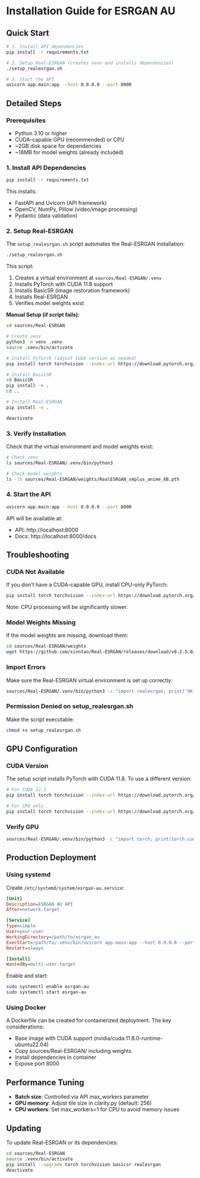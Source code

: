 # Installation Guide for ESRGAN AU

## Quick Start

```bash
# 1. Install API dependencies
pip install -r requirements.txt

# 2. Setup Real-ESRGAN (creates venv and installs dependencies)
./setup_realesrgan.sh

# 3. Start the API
uvicorn app.main:app --host 0.0.0.0 --port 8000
```

## Detailed Steps

### Prerequisites

- Python 3.10 or higher
- CUDA-capable GPU (recommended) or CPU
- ~2GB disk space for dependencies
- ~18MB for model weights (already included)

### 1. Install API Dependencies

```bash
pip install -r requirements.txt
```

This installs:
- FastAPI and Uvicorn (API framework)
- OpenCV, NumPy, Pillow (video/image processing)
- Pydantic (data validation)

### 2. Setup Real-ESRGAN

The `setup_realesrgan.sh` script automates the Real-ESRGAN installation:

```bash
./setup_realesrgan.sh
```

This script:
1. Creates a virtual environment at `sources/Real-ESRGAN/.venv`
2. Installs PyTorch with CUDA 11.8 support
3. Installs BasicSR (image restoration framework)
4. Installs Real-ESRGAN
5. Verifies model weights exist

**Manual Setup (if script fails):**

```bash
cd sources/Real-ESRGAN

# Create venv
python3 -m venv .venv
source .venv/bin/activate

# Install PyTorch (adjust CUDA version as needed)
pip install torch torchvision --index-url https://download.pytorch.org/whl/cu118

# Install BasicSR
cd BasicSR
pip install -e .
cd ..

# Install Real-ESRGAN
pip install -e .

deactivate
```

### 3. Verify Installation

Check that the virtual environment and model weights exist:

```bash
# Check venv
ls sources/Real-ESRGAN/.venv/bin/python3

# Check model weights
ls -lh sources/Real-ESRGAN/weights/RealESRGAN_x4plus_anime_6B.pth
```

### 4. Start the API

```bash
uvicorn app.main:app --host 0.0.0.0 --port 8000
```

API will be available at:
- API: http://localhost:8000
- Docs: http://localhost:8000/docs

## Troubleshooting

### CUDA Not Available

If you don't have a CUDA-capable GPU, install CPU-only PyTorch:

```bash
pip install torch torchvision --index-url https://download.pytorch.org/whl/cpu
```

Note: CPU processing will be significantly slower.

### Model Weights Missing

If the model weights are missing, download them:

```bash
cd sources/Real-ESRGAN/weights
wget https://github.com/xinntao/Real-ESRGAN/releases/download/v0.2.5.0/RealESRGAN_x4plus_anime_6B.pth
```

### Import Errors

Make sure the Real-ESRGAN virtual environment is set up correctly:

```bash
sources/Real-ESRGAN/.venv/bin/python3 -c "import realesrgan; print('OK')"
```

### Permission Denied on setup_realesrgan.sh

Make the script executable:

```bash
chmod +x setup_realesrgan.sh
```

## GPU Configuration

### CUDA Version

The setup script installs PyTorch with CUDA 11.8. To use a different version:

```bash
# For CUDA 12.1
pip install torch torchvision --index-url https://download.pytorch.org/whl/cu121

# For CPU only
pip install torch torchvision --index-url https://download.pytorch.org/whl/cpu
```

### Verify GPU

```bash
sources/Real-ESRGAN/.venv/bin/python3 -c "import torch; print(torch.cuda.is_available())"
```

## Production Deployment

### Using systemd

Create `/etc/systemd/system/esrgan-au.service`:

```ini
[Unit]
Description=ESRGAN AU API
After=network.target

[Service]
Type=simple
User=your-user
WorkingDirectory=/path/to/esrgan_au
ExecStart=/path/to/.venv/bin/uvicorn app.main:app --host 0.0.0.0 --port 8000
Restart=always

[Install]
WantedBy=multi-user.target
```

Enable and start:

```bash
sudo systemctl enable esrgan-au
sudo systemctl start esrgan-au
```

### Using Docker

A Dockerfile can be created for containerized deployment. The key considerations:
- Base image with CUDA support (nvidia/cuda:11.8.0-runtime-ubuntu22.04)
- Copy sources/Real-ESRGAN/ including weights
- Install dependencies in container
- Expose port 8000

## Performance Tuning

- **Batch size**: Controlled via API max_workers parameter
- **GPU memory**: Adjust tile size in clarity.py (default: 256)
- **CPU workers**: Set max_workers=1 for CPU to avoid memory issues

## Updating

To update Real-ESRGAN or its dependencies:

```bash
cd sources/Real-ESRGAN
source .venv/bin/activate
pip install --upgrade torch torchvision basicsr realesrgan
deactivate
```
